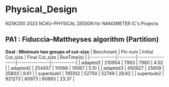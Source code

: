 # Physical_Design
N25K200 2023 NCKU-PHYSICAL DESIGN for NANOMETER IC's Projects

## PA1 : Fiduccia–Mattheyses algorithm (Partition)

**Goal : Minimum two groups of cut‐size**
| Benchmark   | Pin num | Initial Cut_size | Final Cut_size | RunTime(s) |
|-------------|---------|------------------|----------------|------------|
| adapted1    |  210904 |            7963  |          7960  |      4.02  |
| adapted2    |  254457 |           10068  |         10067  |      5.10  |
| adapted3    |  450927 |           25809  |         25803  |      9.61  |
| superbule1  |  765102 |           52750  |         52749  |     28.62  |
| superbule2  |  921273 |           60973  |         60893  |     23.37  |
